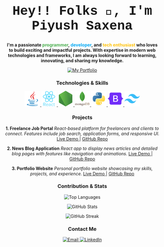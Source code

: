 <!-- Introduction -->
<h1 align="center" style="animation: wavingAnimation 1.5s infinite; font-size: 3em; font-family: 'Courier New', Courier, monospace;">
  Hey!! Folks 👋, I'm Piyush Saxena
</h1>

<p align="center">
  <strong>
    I'm a passionate <span style="color: #4CAF50;">programmer</span>, 
    <span style="color: #03A9F4;">developer</span>, and <span style="color: #FFC107;">tech enthusiast</span> who loves to build exciting and impactful projects.  
    With expertise in modern web technologies and frameworks, I am always looking forward to learning, innovating, and sharing my knowledge.
  </strong>
</p>
<p align="center">
  <a href="https://portfolio-1-green-eight.vercel.app/" target="_blank" rel="noreferrer">
    <img src="https://img.shields.io/badge/Check%20out%20my-Portfolio-green?style=for-the-badge&logo=vercel&logoColor=white" alt="My Portfolio" />
  </a>
</p>

<!-- Skills -->
<h3 align="center">Technologies & Skills</h3>
<p align="center">
  <a href="https://www.java.com" target="_blank" rel="noreferrer">
    <img src="https://raw.githubusercontent.com/devicons/devicon/master/icons/java/java-original.svg" alt="Java" width="50" height="50" />
  </a>
  <a href="https://reactjs.org/" target="_blank" rel="noreferrer">
    <img src="https://raw.githubusercontent.com/devicons/devicon/master/icons/react/react-original-wordmark.svg" alt="React" width="50" height="50" />
  </a>
  <a href="https://nodejs.org/" target="_blank" rel="noreferrer">
    <img src="https://raw.githubusercontent.com/devicons/devicon/master/icons/nodejs/nodejs-original.svg" alt="Node.js" width="50" height="50" />
  </a>
  <a href="https://www.mongodb.com/" target="_blank" rel="noreferrer">
    <img src="https://raw.githubusercontent.com/devicons/devicon/master/icons/mongodb/mongodb-original-wordmark.svg" alt="MongoDB" width="50" height="50" />
  </a>
  <a href="https://www.python.org/" target="_blank" rel="noreferrer">
    <img src="https://raw.githubusercontent.com/devicons/devicon/master/icons/python/python-original.svg" alt="Python" width="50" height="50" />
  </a>
  <a href="https://getbootstrap.com/" target="_blank" rel="noreferrer">
    <img src="https://raw.githubusercontent.com/devicons/devicon/master/icons/bootstrap/bootstrap-plain.svg" alt="Bootstrap" width="50" height="50" />
  </a>
  <a href="https://tailwindcss.com/" target="_blank" rel="noreferrer">
    <img src="https://raw.githubusercontent.com/devicons/devicon/master/icons/tailwindcss/tailwindcss-plain.svg" alt="Tailwind CSS" width="50" height="50" />
  </a>
</p>

<!-- Projects -->
<h3 align="center">Projects</h3>
<p align="center">
  <strong>1. Freelance Job Portal</strong>  
  <em>React-based platform for freelancers and clients to connect. Features include job search, application forms, and responsive UI.</em>  
  <a href="https://freelance-job-portal.vercel.app/" target="_blank" rel="noreferrer">
    Live Demo
  </a> | 
  <a href="https://github.com/piyush-droid996/freelance-job-portal" target="_blank" rel="noreferrer">
    GitHub Repo
  </a>
</p>
<p align="center">
  <strong>2. News Blog Application</strong>  
  <em>React app to display news articles and detailed blog pages with features like navigation and animations.</em>  
  <a href="https://news-blog.vercel.app/" target="_blank" rel="noreferrer">
    Live Demo
  </a> | 
  <a href="https://github.com/piyush-droid996/news-blog-app" target="_blank" rel="noreferrer">
    GitHub Repo
  </a>
</p>
<p align="center">
  <strong>3. Portfolio Website</strong>  
  <em>Personal portfolio website showcasing my skills, projects, and experience.</em>  
  <a href="https://portfolio-1-green-eight.vercel.app/" target="_blank" rel="noreferrer">
    Live Demo
  </a> | 
  <a href="https://github.com/piyush-droid996/portfolio" target="_blank" rel="noreferrer">
    GitHub Repo
  </a>
</p>

<!-- GitHub Stats -->
<h3 align="center">Contribution & Stats</h3>
<p align="center">
  <img src="https://github-readme-stats.vercel.app/api/top-langs?username=piyush-droid996&show_icons=true&locale=en&layout=compact&theme=radical" alt="Top Languages" />
</p>
<p align="center">
  <img src="https://github-readme-stats.vercel.app/api?username=piyush-droid996&show_icons=true&locale=en&theme=radical" alt="GitHub Stats" />
</p>
<p align="center">
  <img src="https://github-readme-streak-stats.herokuapp.com/?user=piyush-droid996&theme=radical" alt="GitHub Streak" />
</p>

<!-- Contact Me -->
<h3 align="center">Contact Me</h3>
<p align="center">
  <a href="mailto:piyushsaxena@gmail.com" target="_blank" rel="noreferrer">
    <img src="https://img.shields.io/badge/Email-D14836?style=for-the-badge&logo=gmail&logoColor=white" alt="Email" />
  </a>
  <a href="https://www.linkedin.com/in/piyush-saxena" target="_blank" rel="noreferrer">
    <img src="https://img.shields.io/badge/LinkedIn-0077B5?style=for-the-badge&logo=linkedin&logoColor=white" alt="LinkedIn" />
  </a>
</p>
